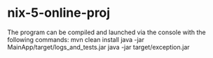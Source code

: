 # nix-5-online-proj
The program can be compiled and launched via the console with the following commands: 
mvn clean install 
java -jar MainApp/target/logs_and_tests.jar
java -jar target/exception.jar

